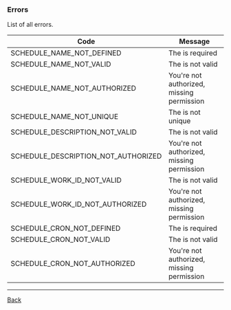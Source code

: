 ### Errors

List of all errors.

| Code                           | Message                                      |
|--------------------------------|----------------------------------------------|
| SCHEDULE_NAME_NOT_DEFINED | The  is required |
| SCHEDULE_NAME_NOT_VALID | The  is not valid |
| SCHEDULE_NAME_NOT_AUTHORIZED | You're not authorized, missing  permission |
| SCHEDULE_NAME_NOT_UNIQUE | The  is not unique |
| SCHEDULE_DESCRIPTION_NOT_VALID | The  is not valid |
| SCHEDULE_DESCRIPTION_NOT_AUTHORIZED | You're not authorized, missing  permission |
| SCHEDULE_WORK_ID_NOT_VALID | The  is not valid |
| SCHEDULE_WORK_ID_NOT_AUTHORIZED | You're not authorized, missing  permission |
| SCHEDULE_CRON_NOT_DEFINED | The  is required |
| SCHEDULE_CRON_NOT_VALID | The  is not valid |
| SCHEDULE_CRON_NOT_AUTHORIZED | You're not authorized, missing  permission |

---
[Back](index.md)